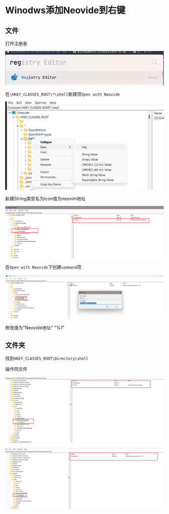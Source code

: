 # Winodws添加Neovide到右键

## 文件
打开注册表

![](img/2024-03-23-13-14-39.png)

在`\HKEY_CLASSES_ROOT\*\shell`新建项`Open with Neovide`

![](img/2024-03-23-13-15-19.png)

新建String类型名为icon值为neovim地址

![](img/2024-04-14-17-37-04.png)

在`Open with Neovide`下创建`command`项

![](img/2024-04-14-17-37-57.png)

修改值为"Neovide地址" "%1"

## 文件夹

找到`HKEY_CLASSES_ROOT\Directory\shell`

操作同文件

![](img/2024-04-16-00-20-42.png)

![](img/2024-04-16-00-21-06.png)
